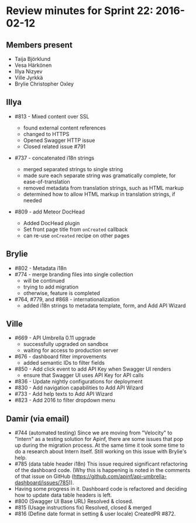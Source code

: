 # Review minutes for Sprint 22: 2016-02-12

## Members present

* Taija Björklund
* Vesa Härkönen
* Illya Nizyev
* Ville Jyrkkä
* Brylie Christopher Oxley


## Illya
- #813 - Mixed content over SSL
  - found external content references
  - changed to HTTPS
  - Opened Swagger HTTP  issue
  - Closed related issue #791
  
- #737 - concatenated i18n strings
  - merged separated strings to single string
  - made sure each separate string was gramatically complete, for ease-of-translation
  - removed metadata from translation strings, such as HTML markup
  - determined how to allow HTML markup in translation strings, if needed
  
- #809 - add Meteor DocHead
  - Added DocHead plugin
  - Set front page title from `onCreated` callback
  - can re-use `onCreated` recipe on other pages

## Brylie

- #802 - Metadata i18n
- #774 - merge branding files into single collection
  - will be continued
  - trying to add migration
  - otherwise, feature is completed
- #764, #779, and #868 - internationalization
  - added i18n strings to metadata template, form, and Add API Wizard 

## Ville

- #669 - API Umbrella 0.11 upgrade
  - successfully upgraded on sandbox
  - waiting for access to production server
- #676 - dashboard filter improvements
  - added semantic IDs to filter fields
- #850 - Add click event to add API Key when Swagger UI renders
  - ensure that Swagger UI uses API Key for API calls
- #836 - Update nightly configurations for deployment
- #830 - Add navigation capabilities to Add API Wizard
- #733 - Add help texts to Add API Wizard
- #823 - Add 2016 to filter dropdown menu

## Damir (via email)

- #744 (automated testing) Since we are moving from "Velocity" to "Intern" as a testing solution for Apinf, there are some issues that pop up during the migration process. At the same time it took some time to do a research about Intern itself. Still working on this issue with Brylie's help.
- #785 (data table header i18n) This issue required significant refactoring of the dashboard code. (Why this is happening is noted in the comments of that issue on GitHub (https://github.com/apinf/api-umbrella-dashboard/issues/785)).
- Having some progress in it. Dashboard code is refactored and deciding how to update data table headers is left.
- #800 (Swagger UI Base URL) Resolved & closed.
- #815 (Usage instructions fix) Resolved, closed & merged
- #816 (Define date format in setting & user locale) CreatedPR #872.
